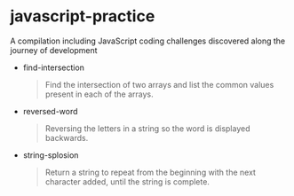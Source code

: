 # javascript-practice

A compilation including JavaScript coding challenges discovered along the journey of development

- find-intersection

  > Find the intersection of two arrays and list the common values present in each of the arrays.

- reversed-word

  > Reversing the letters in a string so the word is displayed backwards.

- string-splosion

  > Return a string to repeat from the beginning with the next character added, until the string is complete.